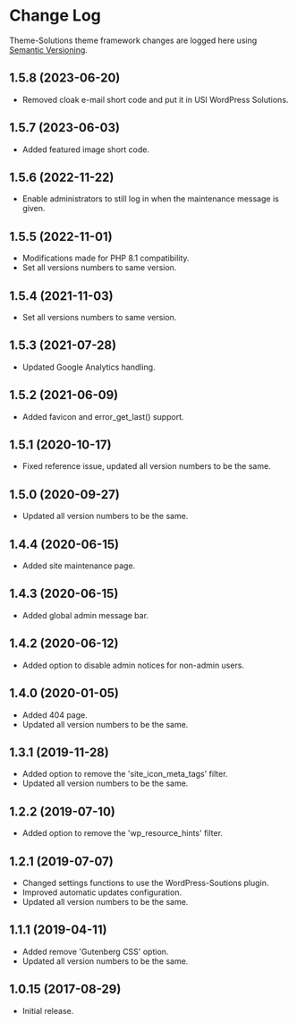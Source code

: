 # Change Log #

Theme-Solutions theme framework changes are logged here using <a href="http://semver.org/">Semantic Versioning</a>.

## 1.5.8 (2023-06-20) ##
* Removed cloak e-mail short code and put it in USI WordPress Solutions.

## 1.5.7 (2023-06-03) ##
* Added featured image short code.

## 1.5.6 (2022-11-22) ##
* Enable administrators to still log in when the maintenance message is given.

## 1.5.5 (2022-11-01) ##
* Modifications made for PHP 8.1 compatibility.
* Set all versions numbers to same version.

## 1.5.4 (2021-11-03) ##
* Set all versions numbers to same version.

## 1.5.3 (2021-07-28) ##
* Updated Google Analytics handling.

## 1.5.2 (2021-06-09) ##
* Added favicon and error_get_last() support.

## 1.5.1 (2020-10-17) ##
* Fixed reference issue, updated all version numbers to be the same.

## 1.5.0 (2020-09-27) ##
* Updated all version numbers to be the same.

## 1.4.4 (2020-06-15) ##
* Added site maintenance page.

## 1.4.3 (2020-06-15) ##
* Added global admin message bar.

## 1.4.2 (2020-06-12) ##
* Added option to disable admin notices for non-admin users.

## 1.4.0 (2020-01-05) ##
* Added 404 page.
* Updated all version numbers to be the same.

## 1.3.1 (2019-11-28) ##
* Added option to remove the 'site_icon_meta_tags' filter.
* Updated all version numbers to be the same.

## 1.2.2 (2019-07-10) ##
* Added option to remove the 'wp_resource_hints' filter.

## 1.2.1 (2019-07-07) ##
* Changed settings functions to use the WordPress-Soutions plugin.
* Improved automatic updates configuration.
* Updated all version numbers to be the same.

## 1.1.1 (2019-04-11) ##
* Added remove 'Gutenberg CSS' option.
* Updated all version numbers to be the same.

## 1.0.15 (2017-08-29) ##
* Initial release.

